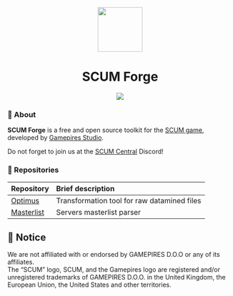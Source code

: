 <p align="center"><img width="100" src="https://avatars.githubusercontent.com/u/157512606" /></p>
<h1 align="center">SCUM Forge</h1>

<p align="center">
  <img src="https://img.shields.io/static/v1?label=Status&message=Development&color=blue">
</p>

### 👤 About

**SCUM Forge** is a free and open source toolkit for the [SCUM game](https://scumgame.com/), developed by [Gamepires Studio](https://gamepires.com/).

Do not forget to join us at the [SCUM Central](https://discord.gg/2VaNFvadMq) Discord!

### 📂 Repositories

| Repository | Brief description |
| :--- | :--- |
| [Optimus](../../../optimus) | Transformation tool for raw datamined files |
| [Masterlist](../../../masterlist) | Servers masterlist parser |

## 📜 Notice

We are not affiliated with or endorsed by GAMEPIRES D.O.O or any of its affiliates.  
The “SCUM” logo, SCUM, and the Gamepires logo are registered and/or unregistered trademarks of GAMEPIRES D.O.O. in the United Kingdom, the European Union, the United States and other territories. 
